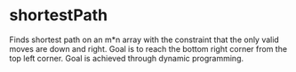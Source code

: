 # shortestPath

Finds shortest path on an m*n array with the constraint that the only valid moves are down and right. Goal is to reach the bottom right corner from the top left corner. Goal is achieved through dynamic programming.
